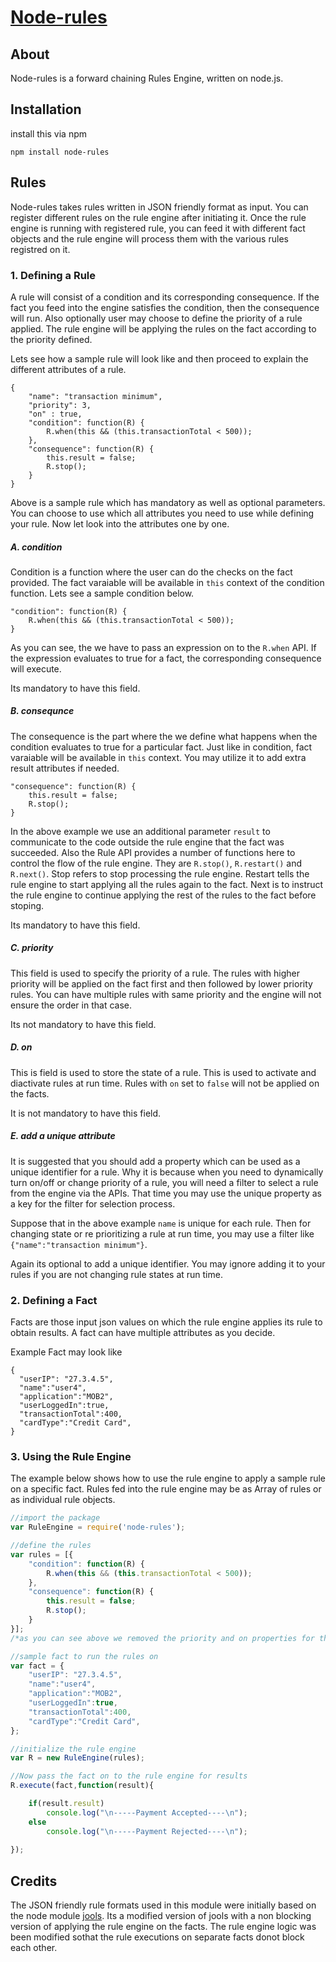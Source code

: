 [Node-rules](http://mithunsatheesh.github.io/node-rules)
=====

## About

Node-rules is a forward chaining Rules Engine, written on node.js.

## Installation

install this via npm

    npm install node-rules


## Rules 

Node-rules takes rules written in JSON friendly format as input. You can register different rules on the rule engine after initiating it. Once the rule engine is running with registered rule, you can feed it with different fact objects and the rule engine will process them with the various rules registred on it.


### 1. Defining a Rule

A rule will consist of a condition and its corresponding consequence. If the fact you feed into the engine satisfies the condition, then the consequence will run. Also optionally user may choose to define the priority of a rule applied. The rule engine will be applying the rules on the fact according to the priority defined.

Lets see how a sample rule will look like and then proceed to explain the different attributes of a rule.

    {
		"name": "transaction minimum",
		"priority": 3,
		"on" : true,
		"condition": function(R) {
			R.when(this && (this.transactionTotal < 500));
		},
		"consequence": function(R) {
			this.result = false;
			R.stop();
		}
	}

Above is a sample rule which has mandatory as well as optional parameters. You can choose to use which all attributes you need to use while defining your rule. Now let look into the attributes one by one.

##### A. condition
Condition is a function where the user can do the checks on the fact provided. The fact varaiable will be available in `this` context of the condition function. Lets see a sample condition below.

	"condition": function(R) {
		R.when(this && (this.transactionTotal < 500));
	}

As you can see, the we have to pass an expression on to the `R.when` API. If the expression evaluates to true for a fact, the corresponding consequence will execute.

Its mandatory to have this field.

##### B. consequnce
The consequence is the part where the we define what happens when the condition evaluates to true for a particular fact. Just like in condition, fact varaiable will be available in `this` context. You may utilize it to add extra result attributes if needed.

    "consequence": function(R) {
		this.result = false;
		R.stop();
	}
In the above example we use an additional parameter `result` to communicate to the code outside the rule engine that the fact was succeeded. Also the Rule API provides a number of functions here to control the flow of the rule engine. They are `R.stop()`, `R.restart()` and `R.next()`. Stop refers to stop processing the rule engine. Restart tells the rule engine to start applying all the rules again to the fact. Next is to instruct the rule engine to continue applying the rest of the rules to the fact before stoping. 

Its mandatory to have this field.

##### C. priority
This field is used to specify the priority of a rule. The rules with higher priority will be applied on the fact first and then followed by lower priority rules. You can have multiple rules with same priority and the engine will not ensure the order in that case.

Its not mandatory to have this field.

##### D. on
This is field is used to store the state of a rule. This is used to activate and diactivate rules at run time. Rules with `on` set to `false` will not be applied on the facts.

It is not mandatory to have this field.

##### E. add a unique attribute
It is suggested that you should add a property which can be used as a unique identifier for a rule. Why it is because when you need to dynamically turn on/off or change priority of a rule, you will need a filter to select a rule from the engine via the APIs. That time you may use the unique property as a key for the filter for selection process.

Suppose that in the above example `name` is unique for each rule. Then for changing state or re prioritizing a rule at run time, you may use a filter like `{"name":"transaction minimum"}`. 

Again its optional to add a unique identifier. You may ignore adding it to your rules if you are not changing rule states at run time.


### 2. Defining a Fact
Facts are those input json values on which the rule engine applies its rule to obtain results. A fact can have multiple attributes as you decide.

Example Fact may look like

	{
	  "userIP": "27.3.4.5",
	  "name":"user4",
	  "application":"MOB2",
	  "userLoggedIn":true,
	  "transactionTotal":400,
	  "cardType":"Credit Card",
    }
	
### 3. Using the Rule Engine

The example below shows how to use the rule engine to apply a sample rule on a specific fact. Rules fed into the rule engine may be as Array of rules or as individual rule objects.
	
``` js
//import the package
var RuleEngine = require('node-rules');

//define the rules
var rules = [{
	"condition": function(R) {
		R.when(this && (this.transactionTotal < 500));
	},
	"consequence": function(R) {
		this.result = false;
		R.stop();
	}
}];
/*as you can see above we removed the priority and on properties for this example as they are optional.*/ 

//sample fact to run the rules on	
var fact = {
    "userIP": "27.3.4.5",
    "name":"user4",
    "application":"MOB2",
    "userLoggedIn":true,
    "transactionTotal":400,
    "cardType":"Credit Card",
};

//initialize the rule engine
var R = new RuleEngine(rules);

//Now pass the fact on to the rule engine for results
R.execute(fact,function(result){ 

	if(result.result) 
		console.log("\n-----Payment Accepted----\n"); 
	else 
		console.log("\n-----Payment Rejected----\n");
	
});
```


## Credits

The JSON friendly rule formats used in this module were initially based on the node module [jools](https://github.com/tdegrunt/jools). 
Its a modified version of jools with a non blocking version of applying the rule engine on the facts.
The rule engine logic was been modified sothat the rule executions on separate facts donot block each other.
